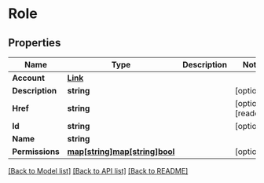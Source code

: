 # Role

## Properties

Name | Type | Description | Notes
------------ | ------------- | ------------- | -------------
**Account** | [**Link**](Link.md) |  | 
**Description** | **string** |  | [optional] 
**Href** | **string** |  | [optional] [readonly] 
**Id** | **string** |  | [optional] 
**Name** | **string** |  | 
**Permissions** | [**map[string]map[string]bool**](map.md) |  | [optional] 

[[Back to Model list]](../README.md#documentation-for-models) [[Back to API list]](../README.md#documentation-for-api-endpoints) [[Back to README]](../README.md)


